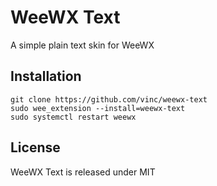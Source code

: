 # WeeWX Text

A simple plain text skin for WeeWX

## Installation

    git clone https://github.com/vinc/weewx-text
    sudo wee_extension --install=weewx-text
    sudo systemctl restart weewx

## License

WeeWX Text is released under MIT
